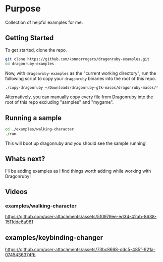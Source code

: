 # Purpose

Collection of helpful examples for me.

## Getting Started

To get started, clone the repo.

```bash
git clone https://github.com/konnorrogers/dragonruby-examples.git
cd dragonruby-examples
```

Now, with `dragonruby-examples` as the "current working directory", run the following script to copy your `dragonruby` binaries into the root of this repo.

```bash
./copy-dragonruby ~/Downloads/dragonruby-gtk-macos/dragonruby-macos/*
```

Alternatively, you can manually copy every file from Dragonruby into the root of this repo excluding "samples" and "mygame".

## Running a sample

```bash
cd ./examples/walking-character
./run
```

This will boot up dragonruby and you should see the sample running!

## Whats next?

I'll be adding examples as I find things worth adding while working with Dragonruby!

## Videos

### examples/walking-character


https://github.com/user-attachments/assets/5f0979ee-ed34-42ab-8638-1511ddc6a961

## examples/keybinding-changer



https://github.com/user-attachments/assets/73bc8668-ddc5-485f-921a-0745436374fb




